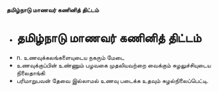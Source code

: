 **தமிழ்நாடு மாணவர் கணினித் திட்டம்**
- # தமிழ்நாடு மாணவர் கணினித் திட்டம்
- n. உணவுக்கலங்களையுடைய நகரும் மேடை
- உணவுக்குப்பின் உண்ணும் பழவகை முதலியவற்றை வைக்கும் சுழலுச்சியுடைய நிலைதாங்கி
- பரிமாறுபவன் தேவை இல்லாமல் உணவு படைக்க உதவும் சுழல்நிலைப்பெட்டி.

